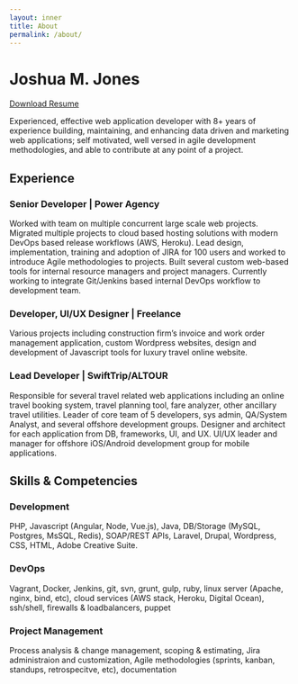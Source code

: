 ```yaml
---
layout: inner
title: About
permalink: /about/
---
```

# Joshua M. Jones

[Download Resume](/files/jjones_general.pdf)

Experienced, effective web application developer with 8+ years of experience building, maintaining, and enhancing 
data driven and marketing web applications; self motivated, well versed in agile development methodologies, and 
able to contribute at any point of a project.

## Experience

### Senior Developer | Power Agency

Worked with team on multiple concurrent large scale web projects. Migrated multiple projects to cloud based hosting 
solutions with modern DevOps based release workflows (AWS, Heroku). Lead design, implementation, training and adoption 
of JIRA for 100 users and worked to introduce Agile methodologies to projects. Built several custom web-based tools 
for internal resource managers and project managers. Currently working to integrate Git/Jenkins based internal 
DevOps workflow to development team.

### Developer, UI/UX Designer | Freelance

Various projects including construction firm’s invoice and work order management application, custom Wordpress 
websites, design and development of Javascript tools for luxury travel online website.

### Lead Developer | SwiftTrip/ALTOUR

Responsible for several travel related web applications including an online travel booking system, travel planning 
tool, fare analyzer, other ancillary travel utilities. Leader of core team of 5 developers, sys admin, QA/System 
Analyst, and several offshore development groups.  Designer and architect for each application from DB, frameworks, 
UI, and UX. UI/UX leader and manager for offshore iOS/Android development group for mobile applications.

## Skills & Competencies

### Development

PHP, Javascript (Angular, Node, Vue.js), Java, DB/Storage (MySQL, Postgres, MsSQL, Redis), SOAP/REST APIs, Laravel, Drupal, Wordpress, CSS, HTML, Adobe Creative Suite.

### DevOps

Vagrant, Docker, Jenkins, git, svn, grunt, gulp, ruby, linux server (Apache, nginx, bind, etc), cloud services (AWS stack, Heroku, Digital Ocean), ssh/shell, firewalls & loadbalancers, puppet

### Project Management

Process analysis & change management, scoping & estimating, Jira administraion and customization, Agile methodologies (sprints, kanban, standups, retrospecitve, etc), documentation